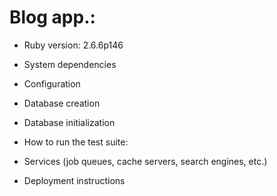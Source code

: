 # Blog app.:

* Ruby version: 2.6.6p146

* System dependencies

* Configuration

* Database creation

* Database initialization

* How to run the test suite:

* Services (job queues, cache servers, search engines, etc.)

* Deployment instructions
